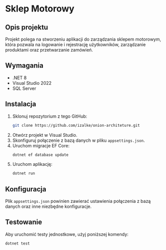 # Sklep Motorowy

## Opis projektu
Projekt polega na stworzeniu aplikacji do zarządzania sklepem motorowym, która pozwala na logowanie i rejestrację użytkowników, zarządzanie produktami oraz przetwarzanie zamówień.

## Wymagania
- .NET 8
- Visual Studio 2022
- SQL Server

## Instalacja
1. Sklonuj repozytorium z tego GitHub:
    ```bash
    git clone https://github.com/izalke/onion-architeture.git
    ```
2. Otwórz projekt w Visual Studio.
3. Skonfiguruj połączenie z bazą danych w pliku `appsettings.json`.
4. Uruchom migracje EF Core:
    ```bash
    dotnet ef database update
    ```
5. Uruchom aplikację:
    ```bash
    dotnet run
    ```

## Konfiguracja
Plik `appsettings.json` powinien zawierać ustawienia połączenia z bazą danych oraz inne niezbędne konfiguracje.

## Testowanie
Aby uruchomić testy jednostkowe, użyj poniższej komendy:
```bash
dotnet test
